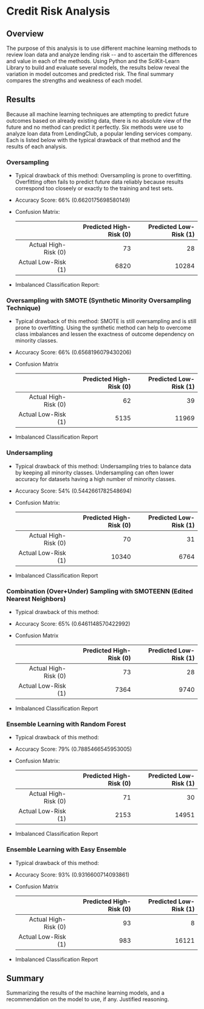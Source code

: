 # Credit Risk Analysis

## Overview
The purpose of this analysis is to use different machine learning methods to review loan data and analyze lending risk -- and to ascertain the differences and value in each of the methods. Using Python and the SciKit-Learn Library to build and evaluate several models, the results below reveal the variation in model outcomes and predicted risk. The final summary compares the strengths and weakness of each model.

## Results
Because all machine learning techniques are attempting to predict future outcomes based on already existing data, there is no absolute view of the future and no method can predict it perfectly. Six methods were use to analyze loan data from LendingClub, a popular lending services company. Each is listed below with the typical drawback of that method and the results of each analysis.

### Oversampling
- Typical drawback of this method: Oversampling is prone to overfitting. Overfitting often fails to predict future data reliably because results correspond too closeely or exactly to the training and test sets.
- Accuracy Score: 66% (0.6620175698580149)
- Confusion Matrix:

  |  | Predicted High-Risk (0) | Predicted Low-Risk (1) |
  | ---: | ---: | ---: |
  | Actual High-Risk (0) | 	73 |   	 28 |
  | Actual Low-Risk (1) | 6820 | 	10284 |

- Imbalanced Classification Report:

### Oversampling with SMOTE (Synthetic Minority Oversampling Technique)
- Typical drawback of this method: SMOTE is still oversampling and is still prone to overfitting. Using the synthetic method can help to overcome class imbalances and lessen the exactness of outcome dependency on minority classes.
- Accuracy Score: 66% (0.6568196079430206)
- Confusion Matrix

  |  | Predicted High-Risk (0) | Predicted Low-Risk (1) |
  | ---: | ---: | ---: |
  | Actual High-Risk (0) | 	62 | 	  39 |
  | Actual Low-Risk (1) | 5135 | 11969 |

- Imbalanced Classification Report

### Undersampling
- Typical drawback of this method: Undersampling tries to balance data by keeping all minority classes. Undersampling can often lower accuracy for datasets having a high number of minority classes.
- Accuracy Score: 54% (0.5442661782548694)
- Confusion Matrix: 

  |  | Predicted High-Risk (0) | Predicted Low-Risk (1) |
  | ---: | ---: | ---: |
  | Actual High-Risk (0) | 	 70 |   	31 |
  | Actual Low-Risk (1) | 10340 | 	6764 |
  
- Imbalanced Classification Report

### Combination (Over+Under) Sampling with SMOTEENN (Edited Nearest Neighbors)
- Typical drawback of this method:
- Accuracy Score: 65% (0.6461148570422992)
- Confusion Matrix
  	
  |  | Predicted High-Risk (0) | Predicted Low-Risk (1) |
  | ---: | ---: | ---: |
  | Actual High-Risk (0) |	73 |	  28 |
  | Actual Low-Risk (1) |	7364 |	9740 |
  
- Imbalanced Classification Report

### Ensemble Learning with Random Forest
- Typical drawback of this method:
- Accuracy Score: 79% (0.7885466545953005) 
- Confusion Matrix:
  	
  |  | Predicted High-Risk (0) | Predicted Low-Risk (1) |
  | ---: | ---: | ---: |
  | Actual High-Risk (0) | 	71 |    30 | 
  | Actual Low-Risk (1) | 2153 | 14951 | 
  
- Imbalanced Classification Report

### Ensemble Learning with Easy Ensemble
- Typical drawback of this method:
- Accuracy Score: 93% (0.9316600714093861)
- Confusion Matrix

  |  | Predicted High-Risk (0) | Predicted Low-Risk (1) |
  | ---: | ---: | ---: |
  | Actual High-Risk (0) | 93 |     8 |
  | Actual Low-Risk (1) | 983 | 16121 |
  
- Imbalanced Classification Report

## Summary
Summarizing the results of the machine learning models, and a recommendation on the model to use, if any. Justified reasoning.
